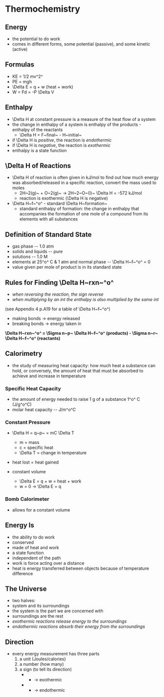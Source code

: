 # Thermochemistry
## Energy
- the potential to do work
- comes in different forms, some potential (passive), and some kinetic (active)

## Formulas
- KE = 1/2 mv^2^
- PE = mgh
- \Delta E = q + w (heat + work)
- W = Fd = -P \Delta V

## Enthalpy
- \Delta H at constant pressure is a measure of the heat flow of a system
- the change in enthalpy of a system is enthalpy of the products - enthalpy of the reactants
    - \Delta H = F~final~ - H~initial~
- if \Delta H is *positive*, the reaction is *endothermic*
- if \Delta H is *negative*, the reaction is *exothermic*
- enthalpy is a state function

## \Delta H of Reactions
- \Delta H of reaction is often given in kJ/mol to find out how much energy was absorbed/released in a specific reaction, convert the mass used to moles
    - 2H~2(g)~ + O~2(g)~ -> 2H~2~O~(l)~ \Delta H = -572 kJ/mol
    - reaction is exothermic (\Delta H is negative)
- \Delta H~f~^o^ - standard \Delta H~formation~
    - standard enthalpy of formation: the change in enthalpy that accompanies the formation of one mole of a compound from its elements with all substances

## Definition of Standard State
- gas phase -- 1.0 atm
- solids and liquids -- pure
- solutions -- 1.0 M
- elements at 25^o^ C & 1 atm and normal phase -- \Delta H~f~^o^ = 0
- value given per mole of product is in its standard state

## Rules for Finding \Delta H~rxn~^o^
- *when reversing the reaction, the sign reverse*
- *when multiplying by an int the enthalpy is also multiplied by the same int*

(see Appendix 4 p.A19 for a table of \Delta H~f~^o^)

- making bonds -> energy released
- breaking bonds -> energy taken in

**\Delta H~rxn~^o^ = \Sigma n~p~ \Delta H~f~^o^ (products) - \Sigma n~r~ \Delta H~f~^o^ (reactants)**

## Calorimetry
- the study of measuring heat capacity: how much heat a substance can hold, or conversely, the amount of heat that must be absorbed to achieve and increase in temperature

### Specific Heat Capacity
- the amount of energy needed to raise 1 g of a substance 1^o^ C (J/g^o^C)
- molar heat capacity -- J/m^o^C

### Constant Pressure
- \Delta H = q~p~ = mC \Delta T
    - m = mass
    - c = specific heat
    - \Delta T = change in temperature

- heat lost = heat gained
- constant volume
    - \Delta E = q + w = heat + work
    - w = 0 -> \Delta E = q

### Bomb Calorimeter
- allows for a constant volume

## Energy Is
- the ability to do work
- conserved
- made of heat and work
- a state function
- independent of the path
- work is force acting over a distance
- heat is energy transferred between objects because of temperature difference

## The Universe
- two halves:
- system and its surroundings
- the system is the part we are concerned with
- surroundings are the rest
- *exothermic reactions release energy to the surroundings*
- *endothermic reactions absorb their energy from the surroundings*

## Direction
- every energy measurement has three parts
    1. a unit (Joules/calories)
    2. a number (how many)
    3. a sign (to tell its direction)
        * - -> exothermic
        * + -> endothermic
